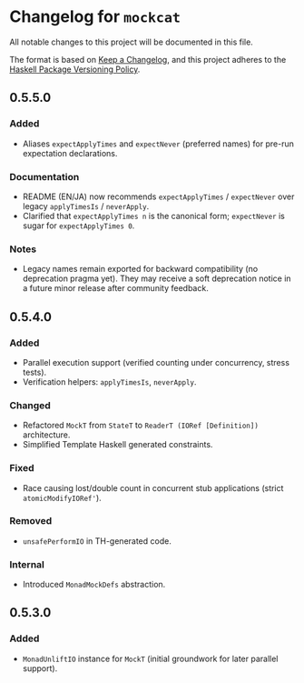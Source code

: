 # Changelog for `mockcat`

All notable changes to this project will be documented in this file.

The format is based on [Keep a Changelog](https://keepachangelog.com/en/1.0.0/),
and this project adheres to the
[Haskell Package Versioning Policy](https://pvp.haskell.org/).

## 0.5.5.0
### Added
- Aliases `expectApplyTimes` and `expectNever` (preferred names) for pre-run expectation declarations.

### Documentation
- README (EN/JA) now recommends `expectApplyTimes` / `expectNever` over legacy `applyTimesIs` / `neverApply`.
- Clarified that `expectApplyTimes n` is the canonical form; `expectNever` is sugar for `expectApplyTimes 0`.

### Notes
- Legacy names remain exported for backward compatibility (no deprecation pragma yet). They may receive a soft deprecation notice in a future minor release after community feedback.


## 0.5.4.0
### Added
- Parallel execution support (verified counting under concurrency, stress tests).
- Verification helpers: `applyTimesIs`, `neverApply`.

### Changed
- Refactored `MockT` from `StateT` to `ReaderT (IORef [Definition])` architecture.
- Simplified Template Haskell generated constraints.

### Fixed
- Race causing lost/double count in concurrent stub applications (strict `atomicModifyIORef'`).

### Removed
- `unsafePerformIO` in TH-generated code.

### Internal
- Introduced `MonadMockDefs` abstraction.

## 0.5.3.0
### Added
- `MonadUnliftIO` instance for `MockT` (initial groundwork for later parallel support).
